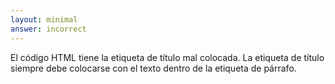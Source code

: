 ```yaml
---
layout: minimal
answer: incorrect 
---
```


<!-- The HTML code has misplaced title tag. Title tag should always be placed with the text inside the paragraph tag -->
El código HTML tiene la etiqueta de título mal colocada. La etiqueta de título siempre debe colocarse con el texto dentro de la etiqueta de párrafo.